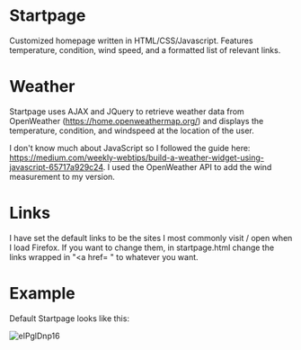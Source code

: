 # Startpage
Customized homepage written in HTML/CSS/Javascript. Features temperature, condition, wind speed, and a formatted list of relevant links.

# Weather 
Startpage uses AJAX and JQuery to retrieve weather data from OpenWeather (https://home.openweathermap.org/) and displays the temperature, condition, and windspeed at the location of the user. 

I don't know much about JavaScript so I followed the guide here: https://medium.com/weekly-webtips/build-a-weather-widget-using-javascript-65717a929c24. I used the OpenWeather API to add the wind measurement to my version.

# Links
I have set the default links to be the sites I most commonly visit / open when I load Firefox. If you want to change them, in startpage.html change the links wrapped in "<a href= </a>" to whatever you want. 

# Example

Default Startpage looks like this:

![eIPglDnp16](https://user-images.githubusercontent.com/94248701/162595517-6f3cbc24-f5ce-4e3c-b82f-4ad104d66272.png)
